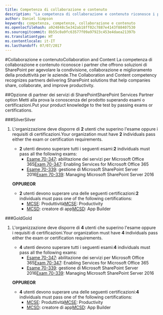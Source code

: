 ```yaml
---
title: Competenza di collaborazione e contenuto
description: "La competenza di collaborazione e contenuto riconosce i partner che offrono soluzioni di SharePoint per agevolare la condivisione, collaborazione e miglioramento della produttività per le aziende."
author: Daniel Simpson
keywords: competenza, competenze, collaborazione e contenuto
ms.openlocfilehash: a924848c5e342ab18ff02c7887e4143f88407530
ms.sourcegitcommit: 8b55c0a9fc63577f09a97923c453e4daea21397b
ms.translationtype: HT
ms.contentlocale: it-IT
ms.lasthandoff: 07/07/2017
---
```

#<a name="collaboration-and-content"></a><span data-ttu-id="b4e41-104">Collaborazione e contenuto</span><span class="sxs-lookup"><span data-stu-id="b4e41-104">Collaboration and Content</span></span>
<span data-ttu-id="b4e41-105">La competenza di collaborazione e contenuto riconosce i partner che offrono soluzioni di SharePoint per agevolare la condivisione, collaborazione e miglioramento della produttività per le aziende.</span><span class="sxs-lookup"><span data-stu-id="b4e41-105">The Collaboration and Content competency recognizes partners delivering SharePoint solutions that help companies share, collaborate, and improve productivity.</span></span>

##<a name="sharepoint-services-partner-option"></a><span data-ttu-id="b4e41-106">Opzione di partner dei servizi di SharePoint</span><span class="sxs-lookup"><span data-stu-id="b4e41-106">SharePoint Services Partner option</span></span>
<span data-ttu-id="b4e41-107">Metti alla prova la conoscenza del prodotto superando esami o certificazioni.</span><span class="sxs-lookup"><span data-stu-id="b4e41-107">Put your product knowledge to the test by passing exams or certifications.</span></span>

###<a name="silver"></a><span data-ttu-id="b4e41-108">Silver</span><span class="sxs-lookup"><span data-stu-id="b4e41-108">Silver</span></span>

1. <span data-ttu-id="b4e41-109">L'organizzazione deve disporre di **2** utenti che superino l'esame oppure i requisiti di certificazioni.</span><span class="sxs-lookup"><span data-stu-id="b4e41-109">Your organization must have **2** individuals pass either the exam or certification requirements.</span></span>

    - <span data-ttu-id="b4e41-110">**2** utenti devono superare tutti i seguenti esami:</span><span class="sxs-lookup"><span data-stu-id="b4e41-110">**2** individuals must pass all the following exams:</span></span>
        - <span data-ttu-id="b4e41-111">[Esame 70-347](https://www.microsoft.com/en-us/learning/exam-70-347.aspx): abilitazione dei servizi per Microsoft Office 365</span><span class="sxs-lookup"><span data-stu-id="b4e41-111">[Exam 70-347](https://www.microsoft.com/en-us/learning/exam-70-347.aspx): Enabling Services for Microsoft Office 365</span></span>
        - <span data-ttu-id="b4e41-112">[Esame 70-339](https://www.microsoft.com/en-us/learning/exam-70-339.aspx): gestione di Microsoft SharePoint Server 2016</span><span class="sxs-lookup"><span data-stu-id="b4e41-112">[Exam 70-339](https://www.microsoft.com/en-us/learning/exam-70-339.aspx): Managing Microsoft SharePoint Server 2016</span></span>

    **<span data-ttu-id="b4e41-113">OPPURE</span><span class="sxs-lookup"><span data-stu-id="b4e41-113">OR</span></span>**

    - <span data-ttu-id="b4e41-114">**2** utenti devono superare una delle seguenti certificazioni:</span><span class="sxs-lookup"><span data-stu-id="b4e41-114">**2** individuals must pass one of the following certifications:</span></span>
        - <span data-ttu-id="b4e41-115">[MCSE](https://www.microsoft.com/en-us/learning/mcse-productivity-certification.aspx): Produttività</span><span class="sxs-lookup"><span data-stu-id="b4e41-115">[MCSE](https://www.microsoft.com/en-us/learning/mcse-productivity-certification.aspx): Productivity</span></span>
        - <span data-ttu-id="b4e41-116">[MCSD](https://www.microsoft.com/en-us/learning/mcsd-app-builder-certification.aspx): creatore di app</span><span class="sxs-lookup"><span data-stu-id="b4e41-116">[MCSD](https://www.microsoft.com/en-us/learning/mcsd-app-builder-certification.aspx): App Builder</span></span>

###<a name="gold"></a><span data-ttu-id="b4e41-117">Gold</span><span class="sxs-lookup"><span data-stu-id="b4e41-117">Gold</span></span>
1. <span data-ttu-id="b4e41-118">L'organizzazione deve disporre di **4** utenti che superino l'esame oppure i requisiti di certificazioni.</span><span class="sxs-lookup"><span data-stu-id="b4e41-118">Your organization must have **4** individuals pass either the exam or certification requirements.</span></span>

    - <span data-ttu-id="b4e41-119">**4** utenti devono superare tutti i seguenti esami:</span><span class="sxs-lookup"><span data-stu-id="b4e41-119">**4** individuals must pass all the following exams:</span></span>
        - <span data-ttu-id="b4e41-120">[Esame 70-347](https://www.microsoft.com/en-us/learning/exam-70-347.aspx): abilitazione dei servizi per Microsoft Office 365</span><span class="sxs-lookup"><span data-stu-id="b4e41-120">[Exam 70-347](https://www.microsoft.com/en-us/learning/exam-70-347.aspx): Enabling Services for Microsoft Office 365</span></span>
        - <span data-ttu-id="b4e41-121">[Esame 70-339](https://www.microsoft.com/en-us/learning/exam-70-339.aspx): gestione di Microsoft SharePoint Server 2016</span><span class="sxs-lookup"><span data-stu-id="b4e41-121">[Exam 70-339](https://www.microsoft.com/en-us/learning/exam-70-339.aspx): Managing Microsoft SharePoint Server 2016</span></span>

    **<span data-ttu-id="b4e41-122">OPPURE</span><span class="sxs-lookup"><span data-stu-id="b4e41-122">OR</span></span>**

    - <span data-ttu-id="b4e41-123">**4** utenti devono superare una delle seguenti certificazioni:</span><span class="sxs-lookup"><span data-stu-id="b4e41-123">**4** individuals must pass one of the following certifications:</span></span>
        - <span data-ttu-id="b4e41-124">[MCSE](https://www.microsoft.com/en-us/learning/mcse-productivity-certification.aspx): Produttività</span><span class="sxs-lookup"><span data-stu-id="b4e41-124">[MCSE](https://www.microsoft.com/en-us/learning/mcse-productivity-certification.aspx): Productivity</span></span>
        - <span data-ttu-id="b4e41-125">[MCSD](https://www.microsoft.com/en-us/learning/mcsd-app-builder-certification.aspx): creatore di app</span><span class="sxs-lookup"><span data-stu-id="b4e41-125">[MCSD](https://www.microsoft.com/en-us/learning/mcsd-app-builder-certification.aspx): App Builder</span></span>
 

